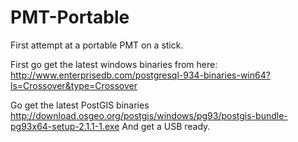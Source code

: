 PMT-Portable
============

First attempt at a portable PMT on a stick.

First go get the latest windows binaries from here: 
http://www.enterprisedb.com/postgresql-934-binaries-win64?ls=Crossover&type=Crossover

Go get the latest PostGIS binaries
http://download.osgeo.org/postgis/windows/pg93/postgis-bundle-pg93x64-setup-2.1.1-1.exe
And get a USB ready.
